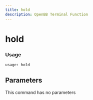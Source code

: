 ```yaml
---
title: hold
description: OpenBB Terminal Function
---
```


# hold



### Usage 
```python
usage: hold
```

## Parameters

This command has no parameters


